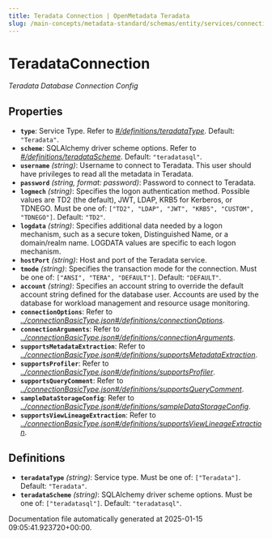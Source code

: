```yaml
---
title: Teradata Connection | OpenMetadata Teradata
slug: /main-concepts/metadata-standard/schemas/entity/services/connections/database/teradataconnection
---
```


# TeradataConnection

*Teradata Database Connection Config*

## Properties

- **`type`**: Service Type. Refer to *[#/definitions/teradataType](#definitions/teradataType)*. Default: `"Teradata"`.
- **`scheme`**: SQLAlchemy driver scheme options. Refer to *[#/definitions/teradataScheme](#definitions/teradataScheme)*. Default: `"teradatasql"`.
- **`username`** *(string)*: Username to connect to Teradata. This user should have privileges to read all the metadata in Teradata.
- **`password`** *(string, format: password)*: Password to connect to Teradata.
- **`logmech`** *(string)*: Specifies the logon authentication method. Possible values are TD2 (the default), JWT, LDAP, KRB5 for Kerberos, or TDNEGO. Must be one of: `["TD2", "LDAP", "JWT", "KRB5", "CUSTOM", "TDNEGO"]`. Default: `"TD2"`.
- **`logdata`** *(string)*: Specifies additional data needed by a logon mechanism, such as a secure token, Distinguished Name, or a domain/realm name. LOGDATA values are specific to each logon mechanism.
- **`hostPort`** *(string)*: Host and port of the Teradata service.
- **`tmode`** *(string)*: Specifies the transaction mode for the connection. Must be one of: `["ANSI", "TERA", "DEFAULT"]`. Default: `"DEFAULT"`.
- **`account`** *(string)*: Specifies an account string to override the default account string defined for the database user. Accounts are used by the database for workload management and resource usage monitoring.
- **`connectionOptions`**: Refer to *[../connectionBasicType.json#/definitions/connectionOptions](#/connectionBasicType.json#/definitions/connectionOptions)*.
- **`connectionArguments`**: Refer to *[../connectionBasicType.json#/definitions/connectionArguments](#/connectionBasicType.json#/definitions/connectionArguments)*.
- **`supportsMetadataExtraction`**: Refer to *[../connectionBasicType.json#/definitions/supportsMetadataExtraction](#/connectionBasicType.json#/definitions/supportsMetadataExtraction)*.
- **`supportsProfiler`**: Refer to *[../connectionBasicType.json#/definitions/supportsProfiler](#/connectionBasicType.json#/definitions/supportsProfiler)*.
- **`supportsQueryComment`**: Refer to *[../connectionBasicType.json#/definitions/supportsQueryComment](#/connectionBasicType.json#/definitions/supportsQueryComment)*.
- **`sampleDataStorageConfig`**: Refer to *[../connectionBasicType.json#/definitions/sampleDataStorageConfig](#/connectionBasicType.json#/definitions/sampleDataStorageConfig)*.
- **`supportsViewLineageExtraction`**: Refer to *[../connectionBasicType.json#/definitions/supportsViewLineageExtraction](#/connectionBasicType.json#/definitions/supportsViewLineageExtraction)*.
## Definitions

- **`teradataType`** *(string)*: Service type. Must be one of: `["Teradata"]`. Default: `"Teradata"`.
- **`teradataScheme`** *(string)*: SQLAlchemy driver scheme options. Must be one of: `["teradatasql"]`. Default: `"teradatasql"`.


Documentation file automatically generated at 2025-01-15 09:05:41.923720+00:00.
